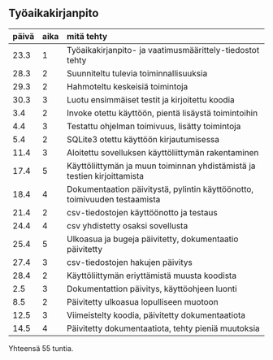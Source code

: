 ## Työaikakirjanpito

| päivä | aika | mitä tehty |
| :--- | :--- | :---- |
| 23.3 | 1    | Työaikakirjanpito- ja vaatimusmäärittely-tiedostot tehty |
| 28.3 | 2    | Suunniteltu tulevia toiminnallisuuksia |
| 29.3 | 2    | Hahmoteltu keskeisiä toimintoja |
| 30.3 | 3    | Luotu ensimmäiset testit ja kirjoitettu koodia |
| 3.4  | 2    | Invoke otettu käyttöön, pientä lisäystä toimintoihin |
| 4.4  | 3    | Testattu ohjelman toimivuus, lisätty toimintoja |
| 5.4  | 2    | SQLite3 otettu käyttöön kirjautumisessa |
| 11.4 | 3    | Aloitettu sovelluksen käyttöliittymän rakentaminen |
| 17.4 | 5    | Käyttöliittymän ja muun toiminnan yhdistämistä ja testien kirjoittamista |
| 18.4 | 4    | Dokumentaation päivitystä, pylintin käyttöönotto, toimivuuden testaamista | 
| 21.4 | 2    | csv-tiedostojen käyttöönotto ja testaus |
| 24.4 | 4    | csv yhdistetty osaksi sovellusta |
| 25.4 | 5    | Ulkoasua ja bugeja päivitetty, dokumentaatio päivitetty |
| 27.4 | 3    | csv-tiedostojen hakujen päivitys |
| 28.4 | 2    | Käyttöliittymän eriyttämistä muusta koodista |
| 2.5  | 3    | Dokumentattion päivitys, käyttöohjeen luonti |
| 8.5  | 2    | Päivitetty ulkoasua lopulliseen muotoon |
| 12.5 | 3    | Viimeistelty koodia, päivitetty dokumentaatiota |
| 14.5 | 4    | Päivitetty dokumentaatiota, tehty pieniä muutoksia |

Yhteensä 55 tuntia.

